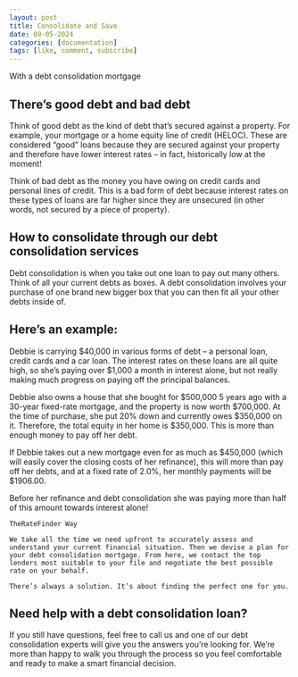 ```yaml
---
layout: post
title: Consolidate and Save
date: 09-05-2024
categories: [documentation]
tags: [like, comment, subscribe]
---
```


With a debt consolidation mortgage

## There’s good debt and bad debt

Think of good debt as the kind of debt that’s secured against a property. For example, your mortgage or a home equity line of credit (HELOC). These are considered “good” loans because they are secured against your property and therefore have lower interest rates – in fact, historically low at the moment!

Think of bad debt as the money you have owing on credit cards and personal lines of credit. This is a bad form of debt because interest rates on these types of loans are far higher since they are unsecured (in other words, not secured by a piece of property).

## How to consolidate through our debt consolidation services

Debt consolidation is when you take out one loan to pay out many others. Think of all your current debts as boxes. A debt consolidation involves your purchase of one brand new bigger box that you can then fit all your other debts inside of.

## Here’s an example:

Debbie is carrying $40,000 in various forms of debt – a personal loan, credit cards and a car loan. The interest rates on these loans are all quite high, so she’s paying over $1,000 a month in interest alone, but not really making much progress on paying off the principal balances.

Debbie also owns a house that she bought for $500,000 5 years ago with a 30-year fixed-rate mortgage, and the property is now worth $700,000. At the time of purchase, she put 20% down and currently owes $350,000 on it. Therefore, the total equity in her home is $350,000. This is more than enough money to pay off her debt.

If Debbie takes out a new mortgage even for as much as $450,000 (which will easily cover the closing costs of her refinance), this will more than pay off her debts, and at a fixed rate of 2.0%, her monthly payments will be $1906.00.

Before her refinance and debt consolidation she was paying more than half of this amount towards interest alone!

```
TheRateFinder Way

We take all the time we need upfront to accurately assess and understand your current financial situation. Then we devise a plan for your debt consolidation mortgage. From here, we contact the top lenders most suitable to your file and negotiate the best possible rate on your behalf.

There’s always a solution. It’s about finding the perfect one for you.
```
## Need help with a debt consolidation loan?

If you still have questions, feel free to call us and one of our debt consolidation experts will give you the answers you’re looking for. We’re more than happy to walk you through the process so you feel comfortable and ready to make a smart financial decision.
